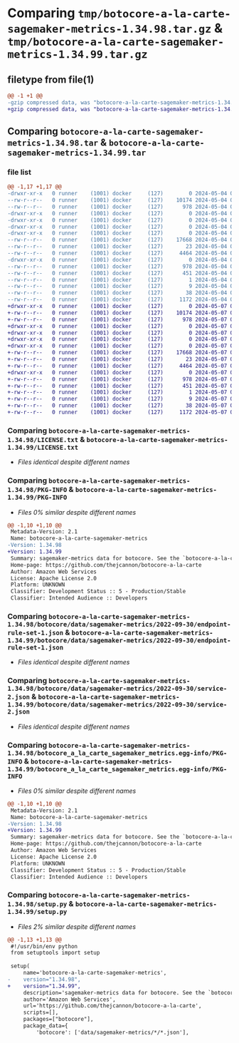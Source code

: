 # Comparing `tmp/botocore-a-la-carte-sagemaker-metrics-1.34.98.tar.gz` & `tmp/botocore-a-la-carte-sagemaker-metrics-1.34.99.tar.gz`

## filetype from file(1)

```diff
@@ -1 +1 @@
-gzip compressed data, was "botocore-a-la-carte-sagemaker-metrics-1.34.98.tar", last modified: Sat May  4 01:01:41 2024, max compression
+gzip compressed data, was "botocore-a-la-carte-sagemaker-metrics-1.34.99.tar", last modified: Tue May  7 01:02:43 2024, max compression
```

## Comparing `botocore-a-la-carte-sagemaker-metrics-1.34.98.tar` & `botocore-a-la-carte-sagemaker-metrics-1.34.99.tar`

### file list

```diff
@@ -1,17 +1,17 @@
-drwxr-xr-x   0 runner    (1001) docker     (127)        0 2024-05-04 01:01:41.466269 botocore-a-la-carte-sagemaker-metrics-1.34.98/
--rw-r--r--   0 runner    (1001) docker     (127)    10174 2024-05-04 01:01:41.000000 botocore-a-la-carte-sagemaker-metrics-1.34.98/LICENSE.txt
--rw-r--r--   0 runner    (1001) docker     (127)      978 2024-05-04 01:01:41.466269 botocore-a-la-carte-sagemaker-metrics-1.34.98/PKG-INFO
-drwxr-xr-x   0 runner    (1001) docker     (127)        0 2024-05-04 01:01:41.466269 botocore-a-la-carte-sagemaker-metrics-1.34.98/botocore/
-drwxr-xr-x   0 runner    (1001) docker     (127)        0 2024-05-04 01:01:41.466269 botocore-a-la-carte-sagemaker-metrics-1.34.98/botocore/data/
-drwxr-xr-x   0 runner    (1001) docker     (127)        0 2024-05-04 01:01:41.466269 botocore-a-la-carte-sagemaker-metrics-1.34.98/botocore/data/sagemaker-metrics/
-drwxr-xr-x   0 runner    (1001) docker     (127)        0 2024-05-04 01:01:41.466269 botocore-a-la-carte-sagemaker-metrics-1.34.98/botocore/data/sagemaker-metrics/2022-09-30/
--rw-r--r--   0 runner    (1001) docker     (127)    17668 2024-05-04 01:01:11.000000 botocore-a-la-carte-sagemaker-metrics-1.34.98/botocore/data/sagemaker-metrics/2022-09-30/endpoint-rule-set-1.json
--rw-r--r--   0 runner    (1001) docker     (127)       23 2024-05-04 01:01:11.000000 botocore-a-la-carte-sagemaker-metrics-1.34.98/botocore/data/sagemaker-metrics/2022-09-30/paginators-1.json
--rw-r--r--   0 runner    (1001) docker     (127)     4464 2024-05-04 01:01:11.000000 botocore-a-la-carte-sagemaker-metrics-1.34.98/botocore/data/sagemaker-metrics/2022-09-30/service-2.json
-drwxr-xr-x   0 runner    (1001) docker     (127)        0 2024-05-04 01:01:41.466269 botocore-a-la-carte-sagemaker-metrics-1.34.98/botocore_a_la_carte_sagemaker_metrics.egg-info/
--rw-r--r--   0 runner    (1001) docker     (127)      978 2024-05-04 01:01:41.000000 botocore-a-la-carte-sagemaker-metrics-1.34.98/botocore_a_la_carte_sagemaker_metrics.egg-info/PKG-INFO
--rw-r--r--   0 runner    (1001) docker     (127)      451 2024-05-04 01:01:41.000000 botocore-a-la-carte-sagemaker-metrics-1.34.98/botocore_a_la_carte_sagemaker_metrics.egg-info/SOURCES.txt
--rw-r--r--   0 runner    (1001) docker     (127)        1 2024-05-04 01:01:41.000000 botocore-a-la-carte-sagemaker-metrics-1.34.98/botocore_a_la_carte_sagemaker_metrics.egg-info/dependency_links.txt
--rw-r--r--   0 runner    (1001) docker     (127)        9 2024-05-04 01:01:41.000000 botocore-a-la-carte-sagemaker-metrics-1.34.98/botocore_a_la_carte_sagemaker_metrics.egg-info/top_level.txt
--rw-r--r--   0 runner    (1001) docker     (127)       38 2024-05-04 01:01:41.466269 botocore-a-la-carte-sagemaker-metrics-1.34.98/setup.cfg
--rw-r--r--   0 runner    (1001) docker     (127)     1172 2024-05-04 01:01:41.000000 botocore-a-la-carte-sagemaker-metrics-1.34.98/setup.py
+drwxr-xr-x   0 runner    (1001) docker     (127)        0 2024-05-07 01:02:43.752094 botocore-a-la-carte-sagemaker-metrics-1.34.99/
+-rw-r--r--   0 runner    (1001) docker     (127)    10174 2024-05-07 01:02:43.000000 botocore-a-la-carte-sagemaker-metrics-1.34.99/LICENSE.txt
+-rw-r--r--   0 runner    (1001) docker     (127)      978 2024-05-07 01:02:43.752094 botocore-a-la-carte-sagemaker-metrics-1.34.99/PKG-INFO
+drwxr-xr-x   0 runner    (1001) docker     (127)        0 2024-05-07 01:02:43.748094 botocore-a-la-carte-sagemaker-metrics-1.34.99/botocore/
+drwxr-xr-x   0 runner    (1001) docker     (127)        0 2024-05-07 01:02:43.748094 botocore-a-la-carte-sagemaker-metrics-1.34.99/botocore/data/
+drwxr-xr-x   0 runner    (1001) docker     (127)        0 2024-05-07 01:02:43.748094 botocore-a-la-carte-sagemaker-metrics-1.34.99/botocore/data/sagemaker-metrics/
+drwxr-xr-x   0 runner    (1001) docker     (127)        0 2024-05-07 01:02:43.752094 botocore-a-la-carte-sagemaker-metrics-1.34.99/botocore/data/sagemaker-metrics/2022-09-30/
+-rw-r--r--   0 runner    (1001) docker     (127)    17668 2024-05-07 01:02:11.000000 botocore-a-la-carte-sagemaker-metrics-1.34.99/botocore/data/sagemaker-metrics/2022-09-30/endpoint-rule-set-1.json
+-rw-r--r--   0 runner    (1001) docker     (127)       23 2024-05-07 01:02:11.000000 botocore-a-la-carte-sagemaker-metrics-1.34.99/botocore/data/sagemaker-metrics/2022-09-30/paginators-1.json
+-rw-r--r--   0 runner    (1001) docker     (127)     4464 2024-05-07 01:02:11.000000 botocore-a-la-carte-sagemaker-metrics-1.34.99/botocore/data/sagemaker-metrics/2022-09-30/service-2.json
+drwxr-xr-x   0 runner    (1001) docker     (127)        0 2024-05-07 01:02:43.752094 botocore-a-la-carte-sagemaker-metrics-1.34.99/botocore_a_la_carte_sagemaker_metrics.egg-info/
+-rw-r--r--   0 runner    (1001) docker     (127)      978 2024-05-07 01:02:43.000000 botocore-a-la-carte-sagemaker-metrics-1.34.99/botocore_a_la_carte_sagemaker_metrics.egg-info/PKG-INFO
+-rw-r--r--   0 runner    (1001) docker     (127)      451 2024-05-07 01:02:43.000000 botocore-a-la-carte-sagemaker-metrics-1.34.99/botocore_a_la_carte_sagemaker_metrics.egg-info/SOURCES.txt
+-rw-r--r--   0 runner    (1001) docker     (127)        1 2024-05-07 01:02:43.000000 botocore-a-la-carte-sagemaker-metrics-1.34.99/botocore_a_la_carte_sagemaker_metrics.egg-info/dependency_links.txt
+-rw-r--r--   0 runner    (1001) docker     (127)        9 2024-05-07 01:02:43.000000 botocore-a-la-carte-sagemaker-metrics-1.34.99/botocore_a_la_carte_sagemaker_metrics.egg-info/top_level.txt
+-rw-r--r--   0 runner    (1001) docker     (127)       38 2024-05-07 01:02:43.752094 botocore-a-la-carte-sagemaker-metrics-1.34.99/setup.cfg
+-rw-r--r--   0 runner    (1001) docker     (127)     1172 2024-05-07 01:02:43.000000 botocore-a-la-carte-sagemaker-metrics-1.34.99/setup.py
```

### Comparing `botocore-a-la-carte-sagemaker-metrics-1.34.98/LICENSE.txt` & `botocore-a-la-carte-sagemaker-metrics-1.34.99/LICENSE.txt`

 * *Files identical despite different names*

### Comparing `botocore-a-la-carte-sagemaker-metrics-1.34.98/PKG-INFO` & `botocore-a-la-carte-sagemaker-metrics-1.34.99/PKG-INFO`

 * *Files 0% similar despite different names*

```diff
@@ -1,10 +1,10 @@
 Metadata-Version: 2.1
 Name: botocore-a-la-carte-sagemaker-metrics
-Version: 1.34.98
+Version: 1.34.99
 Summary: sagemaker-metrics data for botocore. See the `botocore-a-la-carte` package for more info.
 Home-page: https://github.com/thejcannon/botocore-a-la-carte
 Author: Amazon Web Services
 License: Apache License 2.0
 Platform: UNKNOWN
 Classifier: Development Status :: 5 - Production/Stable
 Classifier: Intended Audience :: Developers
```

### Comparing `botocore-a-la-carte-sagemaker-metrics-1.34.98/botocore/data/sagemaker-metrics/2022-09-30/endpoint-rule-set-1.json` & `botocore-a-la-carte-sagemaker-metrics-1.34.99/botocore/data/sagemaker-metrics/2022-09-30/endpoint-rule-set-1.json`

 * *Files identical despite different names*

### Comparing `botocore-a-la-carte-sagemaker-metrics-1.34.98/botocore/data/sagemaker-metrics/2022-09-30/service-2.json` & `botocore-a-la-carte-sagemaker-metrics-1.34.99/botocore/data/sagemaker-metrics/2022-09-30/service-2.json`

 * *Files identical despite different names*

### Comparing `botocore-a-la-carte-sagemaker-metrics-1.34.98/botocore_a_la_carte_sagemaker_metrics.egg-info/PKG-INFO` & `botocore-a-la-carte-sagemaker-metrics-1.34.99/botocore_a_la_carte_sagemaker_metrics.egg-info/PKG-INFO`

 * *Files 0% similar despite different names*

```diff
@@ -1,10 +1,10 @@
 Metadata-Version: 2.1
 Name: botocore-a-la-carte-sagemaker-metrics
-Version: 1.34.98
+Version: 1.34.99
 Summary: sagemaker-metrics data for botocore. See the `botocore-a-la-carte` package for more info.
 Home-page: https://github.com/thejcannon/botocore-a-la-carte
 Author: Amazon Web Services
 License: Apache License 2.0
 Platform: UNKNOWN
 Classifier: Development Status :: 5 - Production/Stable
 Classifier: Intended Audience :: Developers
```

### Comparing `botocore-a-la-carte-sagemaker-metrics-1.34.98/setup.py` & `botocore-a-la-carte-sagemaker-metrics-1.34.99/setup.py`

 * *Files 2% similar despite different names*

```diff
@@ -1,13 +1,13 @@
 #!/usr/bin/env python
 from setuptools import setup
 
 setup(
     name='botocore-a-la-carte-sagemaker-metrics',
-    version="1.34.98",
+    version="1.34.99",
     description='sagemaker-metrics data for botocore. See the `botocore-a-la-carte` package for more info.',
     author='Amazon Web Services',
     url='https://github.com/thejcannon/botocore-a-la-carte',
     scripts=[],
     packages=["botocore"],
     package_data={
         'botocore': ['data/sagemaker-metrics/*/*.json'],
```

